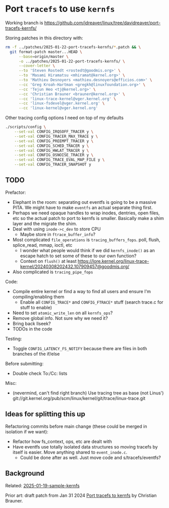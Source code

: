 # Port `tracefs` to use `kernfs`

Working branch is <https://github.com/jdreaver/linux/tree/davidreaver/port-tracefs-kernfs/>

Storing patches in this directory with:

```bash
rm -f ../patches/2025-01-22-port-tracefs-kernfs/*.patch && \
  git format-patch master...HEAD \
      --base=origin/master \
      -o ../patches/2025-01-22-port-tracefs-kernfs/ \
      --cover-letter \
      --to 'Steven Rostedt <rostedt@goodmis.org>' \
      --to 'Masami Hiramatsu <mhiramat@kernel.org>' \
      --to 'Mathieu Desnoyers <mathieu.desnoyers@efficios.com>' \
      --cc 'Greg Kroah-Hartman <gregkh@linuxfoundation.org>' \
      --cc 'Tejun Heo <tj@kernel.org>' \
      --cc 'Christian Brauner <brauner@kernel.org>' \
      --cc 'linux-trace-kernel@vger.kernel.org' \
      --cc 'linux-fsdevel@vger.kernel.org' \
      --cc 'linux-kernel@vger.kernel.org'
```

Other tracing config options I need on top of my defaults

```bash
./scripts/config \
    --set-val CONFIG_IRQSOFF_TRACER y \
    --set-val CONFIG_TRACER_MAX_TRACE y \
    --set-val CONFIG_PREEMPT_TRACER y \
    --set-val CONFIG_SCHED_TRACER y \
    --set-val CONFIG_HWLAT_TRACER y \
    --set-val CONFIG_OSNOISE_TRACER y \
    --set-val CONFIG_TRACE_EVAL_MAP_FILE y \
    --set-val CONFIG_TRACER_SNAPSHOT y
```

## TODO

Prefactor:

- Elephant in the room: separating out eventfs is going to be a massive PITA. We might have to make `eventfs` an actual separate thing first.
- Perhaps we need opaque handles to wrap inodes, dentries, open files, etc so the actual patch to port to kernfs is smaller. Basically make a shim layer and the migrate the shim.
- Deal with using `inode->c_dev` to store CPU
  - Maybe store in `ftrace_buffer_info`?
- Most complicated `file_operations` is `tracing_buffers_fops`. poll, flush, splice_read, mmap, ioctl, etc
  - I wonder what people would think if we did `kernfs_inode()` as an escape hatch to set some of these to our own function?
  - Context on `flush()` at least <https://lore.kernel.org/linux-trace-kernel/20240308202432.107909457@goodmis.org/>
- Also complicated is `tracing_pipe_fops`

Code:

- Compile entire kernel or find a way to find all users and ensure I'm compiling/enabling them
  - Enable all `CONFIG_TRACE*` and `CONFIG_FTRACE*` stuff (search trace.c for stuff to enable)
- Need to set `atomic_write_len` on all `kernfs_ops`?
- Remove global info. Not sure why we need it?
- Bring back llseek?
- TODOs in the code

Testing:

- Toggle `CONFIG_LATENCY_FS_NOTIFY` because there are files in both branches of the if/else

Before submitting:

- Double check To:/Cc: lists

Misc:

- (nevermind, can't find right branch) Use tracing tree as base (not Linus') git://git.kernel.org/pub/scm/linux/kernel/git/trace/linux-trace.git

## Ideas for splitting this up

Refactoring commits before main change (these could be merged in isolation if we want):

- Refactor how fs_context, ops, etc are dealt with
- Have eventfs use totally isolated data structures so moving tracefs by itself is easier. Move anything shared to `event_inode.c`.
  - Could be done after as well. Just move code and s/tracefs/eventfs?

## Background

Related: [2025-01-19-sample-kernfs](../2025-01-19-sample-kernfs)

Prior art: draft patch from Jan 31 2024 [Port tracefs to kernfs](https://lore.kernel.org/all/20240131-tracefs-kernfs-v1-0-f20e2e9a8d61@kernel.org/T/#u) by Christian Brauner.
